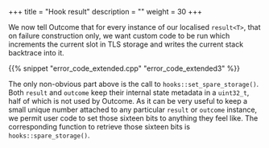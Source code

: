 +++
title = "Hook result"
description = ""
weight = 30
+++

We now tell Outcome that for every instance of our localised `result<T>`, that
on failure construction only, we want custom code to be run which increments the current
slot in TLS storage and writes the current stack backtrace into it.

{{% snippet "error_code_extended.cpp" "error_code_extended3" %}}

The only non-obvious part above is the call to `hooks::set_spare_storage()`.
Both `result` and `outcome` keep their internal state metadata in a `uint32_t`,
half of which is not used by Outcome. As it can be very useful to keep a small
unique number attached to any particular `result` or `outcome` instance, we
permit user code to set those sixteen bits to anything they feel like.
The corresponding function to retrieve those sixteen bits is `hooks::spare_storage()`.